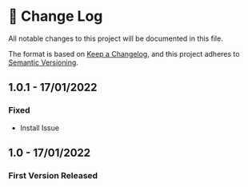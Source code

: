 # 📝  Change Log

All notable changes to this project will be documented in this file.

The format is based on [Keep a Changelog](https://keepachangelog.com/en/1.0.0/), and this project adheres to [Semantic Versioning](https://semver.org/spec/v2.0.0.html).

## 1.0.1 - 17/01/2022
### Fixed
* Install Issue

## 1.0 - 17/01/2022
### First Version Released

<!--
## Unreleased

## 1.0 - 01/02/2020
### Added

### Changed

### Deprecated

### Removed

### Fixed

### Security

-->
